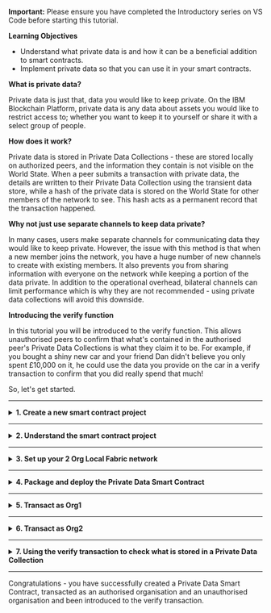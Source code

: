 **Important:** Please ensure you have completed the Introductory series on VS Code before starting this tutorial.

**Learning Objectives**

- Understand what private data is and how it can be a beneficial addition to smart contracts.
- Implement private data so that you can use it in your smart contracts.

**What is private data?**

Private data is just that, data you would like to keep private. On the IBM Blockchain Platform, private data is any data about assets you would like to restrict access to; whether you want to keep it to yourself or share it with a select group of people.

**How does it work?**

Private data is stored in Private Data Collections - these are stored locally on authorized peers, and the information they contain is not visible on the World State. When a peer submits a transaction with private data, the details are written to their Private Data Collection using the transient data store, while a hash of the private data is stored on the World State for other members of the network to see. This hash acts as a permanent record that the transaction happened.

**Why not just use separate channels to keep data private?**

In many cases, users make separate channels for communicating data they would like to keep private. However, the issue with this method is that when a new member joins the network, you have a huge number of new channels to create with existing members. It also prevents you from sharing information with everyone on the network while keeping a portion of the data private. In addition to the operational overhead, bilateral channels can limit performance which is why they are not recommended - using private data collections will avoid this downside.

**Introducing the verify function**

In this tutorial you will be introduced to the verify function. This allows unauthorised peers to confirm that what's contained in the authorised peer's Private Data Collections is what they claim it to be. For example, if you bought a shiny new car and your friend Dan didn't believe you only spent £10,000 on it, he could use the data you provide on the car in a verify transaction to confirm that you did really spend that much!

So, let's get started.

---

<details>
<summary><b>1. Create a new smart contract project</b></summary>

Private Data Smart Contracts are available in TypeScript, Java and JavaScript, this tutorial will use TypeScript. The steps for this are very similar to those in Tutorial 1 of the Introductory Series, but here we will be choosing the Private Data Smart Contract.

> Commands can be executed from the Command Palette (`Ctrl+Shift+P` for Windows, `Cmd+Shift+P` for MacOS). For this extension, all commands start with `IBM Blockchain Platform:`. Throughout this tutorial, there will be side notes prompting you when an interaction can be done using the Command Palette.

1. Navigate to the **IBM Blockchain Platform** window by selecting the corresponding icon from the icon panel on the left.

2. Hover over the `SMART CONTRACTS` panel, click the `...` menu, and select the `Create New Project` option from the dropdown.

   > Command Palette alternative: Create New Project

3. As this is a tutorial on private data, we will be using the `Private Data Contract`, so select this option.

4. Choose a smart contract language. As previously stated, this tutorial will use `TypeScript`, but feel free to choose `Java`, `JavaScript` or `Go` if you would prefer to work with that.

5. The next option is whether you would like to name your private asset in the generated contract. The default is `MyPrivateAsset`, but feel free to name your asset whatever you want. However, we recommend sticking with `MyPrivateAsset` for this tutorial.

   > Pro Tip: If you decided to change the name of your asset, remember to swap `MyPrivateAsset` for your new name in future steps.

6. Choose a location to save the project. Click `Browse`, then
   `New Folder` and name the project what you want e.g. `privateContract`. Make sure you avoid using spaces when you name the folder.

7. Click `Create`, select the new folder you created and click `Save`.

8. Finally, select `Add to workspace` from the options listed.

There will now be a skeleton contract in your desired language, containing your private asset. You can view your new contract by navigating to the Explorer view (the document looking icon in the left-hand icon bar), and opening `src/my-private-asset-contract.ts`.

Congratulations, you've created a Private Data Smart Contract!

</details>

---

<details><summary><b>2. Understand the smart contract project</b></summary>

The generated private data smart contract contains all the same functions as a regular contract but features an added verify transaction. In this optional step, we'll take a look at the differences between transactions on the `Default Smart Contract` and the `Private Data Contract`, focusing on the new transaction – `verifyPrivateAsset()`.

The main CRUD (`create`, `read`, `update` and `delete`) functions along with the `Exists` function do exactly as their names suggest.

In a `Default Smart Contract`, the functions appear as `createAsset()` or `deleteAsset()`. But in a Private Data Contract, they appear as;

`createMyPrivateAsset()`

`readMyPrivateAsset()`

`updateMyPrivateAsset()`

`deleteMyPrivateAsset()`

`privateMyAssetExists()`

The functions are discussed at length in the Introductory Series, so we recommend going and having a look at Step 2: Understand the smart contract (optional) in Tutorial 1: Local Smart Contract Development, if you feel like you need to refresh your memory on what these transactions do. However, there are a couple of small differences between how some of these transactions work on the `Default Smart Contract` and the `Private Data Contract` you have created.

Unlike the `create` and `update` transactions in the `Default Smart Contract`, the `create` and `update` transactions in the `Private Data Contract` make use of transient data, which you would provide when you submit one of these transactions. Transient data is temporary and local to a peer, so it is perfect for passing private data into a transaction. These features mean that any information provided as transient data will not be recorded on the public ledger.

The `verifyMyPrivateAsset` transaction can be used to verify if a given set of private data exists.

    @Transactions(false)

    public async verifyMyPrivateAsset(ctx: Context, mspid: string, myPrivateAssetId: string, objectToVerify: MyPrivateAsset): Promise<boolean>

This transaction requires three arguments – `mspid`, `myPrivateAssetId` and the `objectToVerify` (made up of a key/value pair). The `mspid` is the ID of the organization that you want to verify against, for example if Bob wants to verify data in Alice's collection, then he would input Alice's MSPID. The `myPrivateAssetId` is simply the key that was used when saving the private data (supplied when passing in transient data) to the Private Data Collection. The object key and value will appear in the format `{"key":value"}`. For example, if Alice stores some private data `{"myPrivateValue":"50"}` in her Private Data Collection, Bob could use the verify transaction to confirm whether Alice is telling the truth or not. Bob can now submit the `verifyPrivateAsset()` transaction with the arguments: `mspid` Alice's is `AliceOrg1MSP`, `asset ID` which is on the public ledger as `myPrivateAssetID` and the object `{"myPrivateValue":"50"}`. If Alice provided the correct data, the transaction should return true as the hash provided matches the hash stored on the public ledger. We will look at this in more detail later.

Notice the lines that start with `@Transaction()`. These come before each function in the generated `Private Data Contract` and they define the preceding transaction to be a callable transaction function. `@Transaction()` takes a boolean parameter where `true` indicates that the function is intended to be called using `submit` and `false` indicates that the function is intended to be called using `evaluate`, with the default being set to true. The differences between `@Transaction()` and `@Transaction(false)` is especially important when it comes to the `readMyPrivateAsset()` transaction. A `Submit transaction` MUST NOT be performed on the `readMyPrivateAsset()`transaction. Doing so would result in the returned private data being submitted to the public ledger.

At the top of the `Private Data Contract` you'll see the function `getCollectionName`, a helper function that returns the `collectionName` that is required when transacting with a private contract. Implicit collections are a v2.0 Hyperledger Fabric feature, find out more about them [on the official Hyperledger Fabric docs](https://hyperledger-fabric.readthedocs.io/en/release-2.2/private-data-arch.html#referencing-implicit-collections-from-chaincode).

It is also worth having a look at the collections.json file at the root of the file directory for your project. Collections.json is the file that defines information such as who can persist data, how long private data is stored in a private database and the number of peers required for disseminating data – as well as how many it can be distributed to. The file currently contains only an empty array as we'll be using implicit collections in this tutorial, when you want to stop using implicit collections there is an example collections.json [on the official Hyperledger Fabric docs](https://hyperledger-fabric.readthedocs.io/en/release-2.2/private-data-arch.html#private-data-collection-definition).

</details>

---

<details>
<summary><b>3. Set up your 2 Org Local Fabric network</b></summary>

In this step, we will take you through the steps of creating a 2 org network. However, if you already have a 2 org network set up, feel free to use that instead.

1. Hover over the `FABRIC ENVIRONMENTS` panel on the left hand side of the screen and select the +.
2. You will then be asked to `Select a method to add an environment`. Choose the `Create new from template` option.
3. From the list of network configuration options, choose the `2 Org template (2 CAs, 2 peers, 1 channel)`.
4. Give your network a name e.g. `newNetwork`. Whatever you find easy to identify!
5. Select `V2_0 (Recommended)` as the channel capability. Then press `enter` which will trigger your network runtime to start.

After a few minutes, you will have your 2 org network ready to use your new Private Data Smart Contract on!

As implicit collections are a built-in Hyperledger Fabric feature, 2 implicit collections will be automatically created when you start the network. They will be created as `_implicit_org_Org1MSP` and `_implicit_org_Org2MSP` where `Org1MSP` and `Org2MSP` are the MSPIDs used to identify the organisations. Your MSPIDs for a network are found in the "Organizations" menu in the "Fabric Environments" panel.

</details>

---

<details>
<summary><b>4. Package and deploy the Private Data Smart Contract</b></summary>

We will now package and deploy our smart contract into the local environment. The VS Code extension has a simplified version of the process to deploy a smart contract..

> <br>
> <b>Want to know more?</b><br>For more about smart contract packages (chaincode) and the lifecycle, check out the <a href="https://hyperledger-fabric.readthedocs.io/en/latest/chaincode_lifecycle.html">Hyperledger Fabric documentation</a>.
> <br>&nbsp;

<br/>

**Steps to package and deploy a Private Data Smart Contract:**
_For more information on packaging and deploying a contract, view tutorial 3 of the basic tutorials series._

1. Move the mouse over the title bar of the Smart Contracts view, click the "..." that appears and select "Package Open Project".
2. Select "tar.gz (V2 channel capabilities)" to deploy this contract in future to a channel with V2 channel capabilities. The Smart Contracts view will be updated to show the new package.
3. In the Fabric Environments view, click "mychannel" -> "+ Deploy smart contract".
4. In the Deploy Smart Contract form, select "privateContract@0.0.1" from the drop down list, and click 'Next'.
5. In step 2 of the form, default values for the definition name and version are provided and don't require any changes. The endorsement policy and collections configuration can be left blank as we will be using the preset implicit collections to demonstrate private contracts. Then click 'Next' to move to Step 3 of the deploy. - _For TypeScript smart contracts, both the name and version are taken from the <i>package.json</i> file in the root of the smart contract project._
6. In step 3 of the form, the automated steps of the deploy are summarized, click 'Deploy' to start the deployment.

Deployment may take a few minutes to complete.

When deployment has completed you will see the new smart contract listed under "mychannel" in the Fabric Environments view.

> Command Palette alternative: Deploy Smart Contract

</details>

---

<details>
<summary><b>5. Transact as Org1</b></summary>

In this step we will interact with the network as Org1 through a series of transactions. Providing the previous instructions have been followed correctly, all transactions should be successful as Org1 has access to the implicit Private Data Collection that is automatically created (`_implicit_org_1OrgMSP`).

> **Note:** When following the instructions below, do the following if you wish to use the command palette, otherwise ignore this and just follow the instructions below this note.
>
> 1. You will be asked to choose a gateway to connect with, select your new network, so `newNetwork > Org1`, if that's what you called it.
> 2. Choose your private data smart contract from the list of smart contracts. From here, the flow is the same as stated per instruction.

Let's start transacting!

1. Connect to `Org1`. To do this, select `newNetwork > Org1 Gateway` under the `FABRIC GATEWAYS`. Your Smart Contract should now be seen under `Channels > myChannel` in `FABRIC GATEWAYS`; if you select your smart contract then all the available transactions you can submit and evaluate will be there.

> Note: The extension will ask you to select a peer-targeting policy for this transaction after you've specified the transient data. We will use the default option for every transaction we submit. This is only mentioned in the following step so you are able to see where it fits in, but make sure you select default for every transaction.

2. Let's start off by creating an asset. Left click `createMyPrivateAsset` to open the Transaction View. We'll be using Manual Input so leave that selected and you should see `createMyPrivateAsset` as the preselected Transaction name. The Transaction Arguments should be prefilled with an object containing only `"myPrivateAssetId": ""`, enter as the value of this object `"001"`– this is the `assetID`. Then enter in the Transient data `{"privateValue":"150"}` – this is the private data, it states that the private value for asset 001, is 150. Leave the "Target specific peer (optional)" as it's default. Finally, select "Submit transaction". If your transaction was successful then the Transaction output box should show `No value returned from createMyPrivateAsset`.

3. To check that the private data was stored, we will now evaluate `readMyPrivateAsset` transaction. Using the Transaction View, select `readMyPrivateAsset` from the Transaction name dropdown menu. The Transaction arguments should be prefilled but if not enter `"001"` as the value again as in the previous step. Do not enter in any transient data, in the case that it is prefilled, clear it. Finally, select "Evaluate transaction". If your transaction was successful then the Transaction output box should show `Returned value from readMyPrivateAsset: {"privateValue": "150"}`.

4. Now try submitting an `updateMyPrivateAsset` transaction to update some information about the asset. Using the Transaction View, select `updateMyPrivateAsset` from the Transaction name dropdown menu. The Transaction arguments should be prefilled but if not enter `"001"` as the value again as in the previous step. Then enter in the Transient data `{"privateValue":"125"}`, this will change the private value to be 125. Finally, select "Submit transaction". If your transaction was successful then the Transaction output box should show `No value returned from updateMyPrivateAsset`.

Feel free to submit more transactions with the private asset; but the point is that Org1 has complete control over the asset and can see/change anything about said asset. Now let's see what happens when we connect to the network as Org2 and try to interact with the asset.

</details>

---

<details>
<summary><b>6. Transact as Org2</b></summary>

In this step we will interact with the network as Org2 through a series of transactions. Providing the previous instructions have been followed correctly, attempting to read the asset with ID `001` will not return anything as nothing with that ID has been written to the collection that Org2 is using. Using `verifyMyPrivateAsset` we'll be able to see that Org2 can verify that an asset with ID `001` exists in Org1.

1. Before connecting to the Org2 gateway, disconnect from Org1 by clicking the `disconnect` button on the top right of the gateways panel.

2. Connect to Org2 the same way you connected to Org1 previously. Select `newNetwork > Org2 Gateway` under `FABRIC GATEWAYS`. Now navigate to the list of available transactions for Org2 under `FABRIC GATEWAYS > Channels > mychannel > privateContract@0.0.1`. This list of transactions will be the same as for Org1.

3. Org2 is using a different implicit connection to Org1 and cannot see that Org1 has created an asset with the asset ID of 001. So let's see what happens when Org2 tries to read the transaction. As in step 5.3, left click the `readMyPrivateAsset` transaction to open the Transaction View. Enter `"001"` as the value for the prefilled object in the Transaction argument box and no transient data. Finally, select "Evaluate transaction". This will throw an error into your notifications and the Transaction output should show `Error evaluating transaction: error in simulation: transaction returned with failure: Error: The asset my private asset 001 does not exist`.

4. What if Org2 wanted to create their own private asset? As in step 5.2, submit a `createMyPrivateAsset` transaction. We could use 001 as the assetID (used when Org1 created their asset) but to easily distinguish between assets created by Org1 and Org2, let's use 002. Enter `"002"` for the assetID. Enter `{"privateValue":"150"}` as the transient data, and leave the Target specific peer selection as default. Finally, select "Submit transaction". If your transaction was successful then the Transaction output box should show `No value returned from createMyPrivateAsset`.

You should now feel more comfortable with the differences between transacting as an organisation that is a member of a private data collection and one that isn't. But what if Org2 wanted to check what Org1 had stored in their private data collection with the permission of Org1?

</details>

---

<details>
<summary><b>7. Using the verify transaction to check what is stored in a Private Data Collection</b></summary>

So if Org2 was a regulatory body and wanted to make sure that Org1's private asset was legally sound; Org1 could tell Org2 what the original value of the asset was, and Org2 could run a verify transaction to confirm this. This is what we will do in this step; please remain connected to the Org2 Fabric Gateway. Before carrying out this step, let us give you a bit of information about the verify transaction. The function appears in the contract like this;

    @Transactions(false)

    public async verifyMyPrivateAsset(ctx: Context, mspid: string, myPrivateAssetId: string, objectToVerify: MyPrivateAsset): Promise<boolean>

This shows that when the transaction is submitted, it is going to be looking for 3 arguments; the MSPID (`mspid`), the asset ID (`myPrivateAssetId`) and the object (`objectToVerify: MyPrivateAsset`), where the object is made up of a key and a value. As the contract is preconfigured to work with implicit collections, you will need to specify the MSPID of the organistion that you want to verify against - in our case it will be `Org1MSP` as we want to verify an asset that was created by a contract in Org1.

Once submitted, the output will either return true or false. True if the arguments match the original values for the asset, false if the arguments do not match the original values for the asset.

1. Left click `verifyMyPrivateAsset` from the list of transactions to open the Transaction view. For the arguments enter, you'll want the Transaction argument object to look like the following:

```json
{
  "mspid": "Org1MSP",
  "myPrivateAssetId": "001",
  "objectToVerify": { "privateValue": "125" }
}
```

<div class='indent'>
<em>Note: if you're using another language and have arguments such as keys such as `arg0` and `arg1` enter the values as above in the same order but leave the keys the same.</em>

The object includes the MSPID, asset ID and the private value of 125. Do not enter any transient data here and clear the input box if it is prefilled. Finally select "Evaluate transaction". The Transaction output will display `Returned value from verifyMyPrivateAsset: true`. The `true` part of that expression confirms that the information provided by Org1 to Org2 was in fact correct.

</div>

2. Feel free to have a go at submitting a verify transaction with incorrect arguments to prove that the transaction would provide a different outcome across the output. For example, submit a `verifyMyPrivateAsset` transaction with the original arguments as above but change the `"objectToVerify"` to have the value `{"privateValue": "150"}` because Org1 may have forgotten they previously updated the value! Obviously 150 is not the same as 125 so the Transaction output would display `Returned value from verifyMyPrivateAsset: false`.

</details>

---

Congratulations - you have successfully created a Private Data Smart Contract, transacted as an authorised organisation and an unauthorised organisation and been introduced to the verify transaction.
